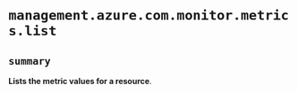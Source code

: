 # `management.azure.com.monitor.metrics.list`

## `summary`
**Lists the metric values for a resource**.


